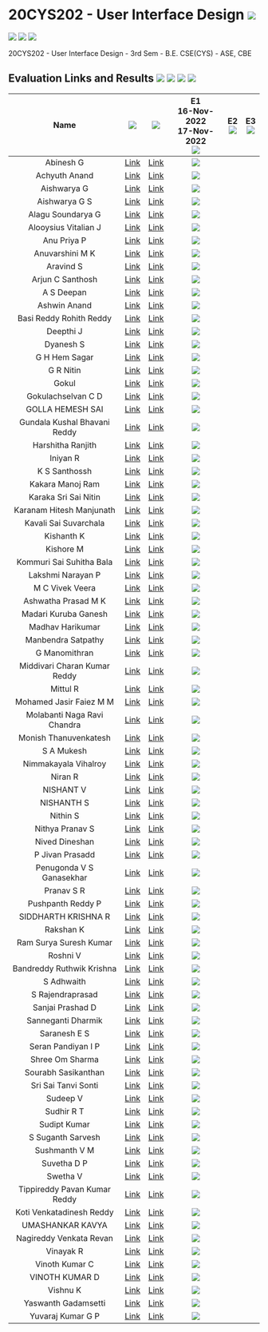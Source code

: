 # 20CYS202 - User Interface Design ![](https://img.shields.io/badge/-Live-brightgreen)
![](https://img.shields.io/badge/Batch-21CYS-lightgreen) ![](https://img.shields.io/badge/UG-blue) ![](https://img.shields.io/badge/Subject-UID-blue)

20CYS202  - User Interface Design - 3rd Sem - B.E. CSE(CYS) - ASE, CBE

## Evaluation Links and Results ![](https://img.shields.io/badge/10-O-purple) ![](https://img.shields.io/badge/8_to_9-A-darkgreen) ![](https://img.shields.io/badge/5_to_7-B-lightgreen) ![](https://img.shields.io/badge/0_to_4-C-orange) 


 | Name | ![](https://img.shields.io/badge/-Personal_Website-purple) | ![](https://img.shields.io/badge/-Anokha_Website-blueviolet)  | E1 <br/> 16-Nov-2022 <br/> 17-Nov-2022 <br/> ![](https://img.shields.io/badge/-Personal_Website-purple) |      E2 <br/> ![](https://img.shields.io/badge/-Anokha_Website-blueviolet)  |    E3 <br/> ![](https://img.shields.io/badge/-Anokha_Website-blueviolet)  |  
 |:----:|:----------------:|:------:|:---------------:|:---------:|:--------:|
 | Abinesh G | [Link](https:\\abi-008.github.io/20CYS202-UID/personal_website) | [Link](https:\\abi-008.github.io/20CYS202-UID/anokha) | ![](https://img.shields.io/badge/-B-lightgreen) |  | |
 | Achyuth Anand | [Link](https:\\achyuth03.github.io/20CYS202-UID/personal_website) | [Link](https:\\achyuth03.github.io/20CYS202-UID/anokha) | ![](https://img.shields.io/badge/-B-lightgreen) |  | |
 | Aishwarya G | [Link](https:\\aishwarya2004g.github.io/20CYS202-UID/personal_website) | [Link](https:\\aishwarya2004g.github.io/20CYS202-UID/anokha) | ![](https://img.shields.io/badge/-A-darkgreen) |  | |
 | Aishwarya G S | [Link](https:\\aishwaryags2004.github.io/20CYS202-UID/personal_website) | [Link](https:\\aishwaryags2004.github.io/20CYS202-UID/anokha) | ![](https://img.shields.io/badge/-A-darkgreen) |  | |
 | Alagu Soundarya G | [Link](https:\\alagusoundarya.github.io/20CYS202-UID/personal_website) | [Link](https:\\alagusoundarya.github.io/20CYS202-UID/anokha) | ![](https://img.shields.io/badge/-A-darkgreen) |  | |
 | Alooysius Vitalian J | [Link](https:\\vitalian2021.github.io/20CYS202-UID/personal_website) | [Link](https:\\vitalian2021.github.io/20CYS202-UID/anokha) | ![](https://img.shields.io/badge/-A-darkgreen) |  | |
 | Anu Priya P | [Link](https:\\ria191919.github.io/20CYS202-UID/personal_website) | [Link](https:\\ria191919.github.io/20CYS202-UID/anokha) | ![](https://img.shields.io/badge/-B-lightgreen) |  | |
 | Anuvarshini M K | [Link](https:\\anuvarshini09.github.io/20CYS202-UID/personal_website) | [Link](https:\\anuvarshini09.github.io/20CYS202-UID/anokha) | ![](https://img.shields.io/badge/-B-lightgreen) |  | |
 | Aravind S | [Link](https:\\aravind0347.github.io/20CYS202-UID/personal_website) | [Link](https:\\aravind0347.github.io/20CYS202-UID/anokha) | ![](https://img.shields.io/badge/-A-darkgreen) |  | |
 | Arjun C Santhosh | [Link](https:\\arjun013H.github.io/20CYS202-UID/personal_website) | [Link](https:\\arjun013H.github.io/20CYS202-UID/anokha) | ![](https://img.shields.io/badge/-A-darkgreen) |  | |
 | A S Deepan | [Link](https:\\infamousdegen.github.io/20CYS202-UID/personal_website) | [Link](https:\\infamousdegen.github.io/20CYS202-UID/anokha) | ![](https://img.shields.io/badge/-B-lightgreen) |  | |
 | Ashwin Anand | [Link](https:\\ashuvwxyz.github.io/20CYS202-UID/personal_website) | [Link](https:\\ashuvwxyz.github.io/20CYS202-UID/anokha) | ![](https://img.shields.io/badge/-A-darkgreen) |  | |
 | Basi Reddy Rohith Reddy | [Link](https:\\basireddyrohithreddy1.github.io/20CYS202-UID/personal_website) | [Link](https:\\basireddyrohithreddy1.github.io/20CYS202-UID/anokha) | ![](https://img.shields.io/badge/-B-lightgreen) |  | |
 | Deepthi J | [Link](https:\\deepthi-03.github.io/20CYS202-UID/personal_website) | [Link](https:\\deepthi-03.github.io/20CYS202-UID/anokha) | ![](https://img.shields.io/badge/-A-darkgreen) |  | |
 | Dyanesh S | [Link](https:\\dyanesh003.github.io/20CYS202-UID/personal_website) | [Link](https:\\dyanesh003.github.io/20CYS202-UID/anokha) | ![](https://img.shields.io/badge/-B-lightgreen) |  | |
 | G H Hem Sagar | [Link](https:\\hemsagar11.github.io/20CYS202-UID/personal_website) | [Link](https:\\hemsagar11.github.io/20CYS202-UID/anokha) | ![](https://img.shields.io/badge/-A-darkgreen) |  | |
 | G R Nitin | [Link](https:\\nitin-gr.github.io/20CYS202-UID/personal_website) | [Link](https:\\nitin-gr.github.io/20CYS202-UID/anokha) | ![](https://img.shields.io/badge/-B-lightgreen) |  | |
 | Gokul | [Link](https:\\gokul2003g.github.io/20CYS202-UID/personal_website) | [Link](https:\\gokul2003g.github.io/20CYS202-UID/anokha) | ![](https://img.shields.io/badge/-A-darkgreen) |  | |
 | Gokulachselvan C D | [Link](https:\\Gokulachselvan.github.io/20CYS202-UID/personal_website) | [Link](https:\\Gokulachselvan.github.io/20CYS202-UID/anokha) | ![](https://img.shields.io/badge/-A-darkgreen) |  | |
 | GOLLA HEMESH SAI | [Link](https:\\hemesh66584.github.io/20CYS202-UID/personal_website) | [Link](https:\\hemesh66584.github.io/20CYS202-UID/anokha) | ![](https://img.shields.io/badge/-B-lightgreen) |  | |
 | Gundala Kushal Bhavani Reddy | [Link](https:\\kusha93810.github.io/20CYS202-UID/personal_website) | [Link](https:\\kusha93810.github.io/20CYS202-UID/anokha) | ![](https://img.shields.io/badge/-B-lightgreen) |  | |
 | Harshitha Ranjith | [Link](https:\\harshitharanjith.github.io/20CYS202-UID/personal_website) | [Link](https:\\harshitharanjith.github.io/20CYS202-UID/anokha) | ![](https://img.shields.io/badge/-B-lightgreen) |  | |
 | Iniyan R | [Link](https:\\iniyan2003r.github.io/20CYS202-UID/personal_website) | [Link](https:\\iniyan2003r.github.io/20CYS202-UID/anokha) | ![](https://img.shields.io/badge/-B-lightgreen) |  | |
 | K S Santhossh | [Link](https:\\santhossh5.github.io/20CYS202-UID/personal_website) | [Link](https:\\santhossh5.github.io/20CYS202-UID/anokha) | ![](https://img.shields.io/badge/-B-lightgreen) |  | |
 | Kakara Manoj Ram | [Link](https:\\manojram8.github.io/20CYS202-UID/personal_website) | [Link](https:\\manojram8.github.io/20CYS202-UID/anokha) | ![](https://img.shields.io/badge/-B-lightgreen) |  | |
 | Karaka Sri Sai Nitin | [Link](https:\\tintin07k.github.io/20CYS202-UID/personal_website) | [Link](https:\\tintin07k.github.io/20CYS202-UID/anokha) | ![](https://img.shields.io/badge/-A-darkgreen) |  | |
 | Karanam Hitesh Manjunath | [Link](https:\\hitesh319.github.io/20CYS202-UID/personal_website) | [Link](https:\\hitesh319.github.io/20CYS202-UID/anokha) | ![](https://img.shields.io/badge/-B-lightgreen) |  | |
 | Kavali Sai Suvarchala | [Link](https:\\saisuvarchalak301.github.io/20CYS202-UID/personal_website) | [Link](https:\\saisuvarchalak301.github.io/20CYS202-UID/anokha)  | ![](https://img.shields.io/badge/-B-lightgreen)  | |
 | Kishanth K | [Link](https:\\kishanthkavi.github.io/20CYS202-UID/personal_website) | [Link](https:\\kishanthkavi.github.io/20CYS202-UID/anokha) | ![](https://img.shields.io/badge/-A-darkgreen) |  | |
 | Kishore M | [Link](https:\\kishoreraiden.github.io/20CYS202-UID/personal_website) | [Link](https:\\kishoreraiden.github.io/20CYS202-UID/anokha) | ![](https://img.shields.io/badge/-A-darkgreen) |  | |
 | Kommuri Sai Suhitha Bala | [Link](https:\\ssuhitha.github.io/20CYS202-UID/personal_website) | [Link](https:\\ssuhitha.github.io/20CYS202-UID/anokha) | ![](https://img.shields.io/badge/-B-lightgreen) |  | |
 | Lakshmi Narayan P | [Link](https:\\lakshminarayan-p.github.io/20CYS202-UID/personal_website) | [Link](https:\\lakshminarayan-p.github.io/20CYS202-UID/anokha) | ![](https://img.shields.io/badge/-A-darkgreen) |  | |
 | M C Vivek Veera | [Link](https:\\vivek-veera.github.io/20CYS202-UID/personal_website) | [Link](https:\\vivek-veera.github.io/20CYS202-UID/anokha) | ![](https://img.shields.io/badge/-B-lightgreen) |  | |
 | Ashwatha Prasad M K | [Link](https:\\ashwath2210.github.io/20CYS202-UID/personal_website) | [Link](https:\\ashwath2210.github.io/20CYS202-UID/anokha) | ![](https://img.shields.io/badge/-B-lightgreen) |  | |
 | Madari Kuruba Ganesh | [Link](https:\\ganesh20039.github.io/20CYS202-UID/personal_website) | [Link](https:\\ganesh20039.github.io/20CYS202-UID/anokha) | ![](https://img.shields.io/badge/-A-darkgreen) |  | |
 | Madhav Harikumar | [Link](https:\\madhavh10.github.io/20CYS202-UID/personal_website) | [Link](https:\\madhavh10.github.io/20CYS202-UID/anokha) | ![](https://img.shields.io/badge/-B-lightgreen) |  | |
 | Manbendra Satpathy | [Link](https:\\manbendra2014.github.io/20CYS202-UID/personal_website) | [Link](https:\\manbendra2014.github.io/20CYS202-UID/anokha) | ![](https://img.shields.io/badge/-A-darkgreen) |  | |
 | G Manomithran | [Link](https:\\0xaL4te.github.io/20CYS202-UID/personal_website) | [Link](https:\\0xaL4te.github.io/20CYS202-UID/anokha) | ![](https://img.shields.io/badge/-B-lightgreen) |  | |
 | Middivari Charan Kumar Reddy | [Link](https:\\charankumar3009.github.io/20CYS202-UID/personal_website) | [Link](https:\\charankumar3009.github.io/20CYS202-UID/anokha) | ![](https://img.shields.io/badge/-B-lightgreen) |  | |
 | Mittul R | [Link](https:\\mittul31.github.io/20CYS202-UID/personal_website) | [Link](https:\\mittul31.github.io/20CYS202-UID/anokha) | ![](https://img.shields.io/badge/-B-lightgreen) |  | |
 | Mohamed Jasir Faiez M M | [Link](https:\\jasir66.github.io/20CYS202-UID/personal_website) | [Link](https:\\jasir66.github.io/20CYS202-UID/anokha) | ![](https://img.shields.io/badge/-B-lightgreen) |  | |
 | Molabanti Naga Ravi Chandra | [Link](https:\\ravichandra13.github.io/20CYS202-UID/personal_website) | [Link](https:\\ravichandra13.github.io/20CYS202-UID/anokha) |   ![](https://img.shields.io/badge/-B-lightgreen) | | |
 | Monish Thanuvenkatesh | [Link](https:\\monish345.github.io/20CYS202-UID/personal_website) | [Link](https:\\monish345.github.io/20CYS202-UID/anokha) | ![](https://img.shields.io/badge/-B-lightgreen) |  | |
 | S A Mukesh | [Link](https:\\mukesh-sa.github.io/20CYS202-UID/personal_website) | [Link](https:\\mukesh-sa.github.io/20CYS202-UID/anokha) | ![](https://img.shields.io/badge/-B-lightgreen) |  | |
 | Nimmakayala Vihalroy | [Link](https:\\vihalroy00001.github.io/20CYS202-UID/personal_website) | [Link](https:\\vihalroy00001.github.io/20CYS202-UID/anokha) | ![](https://img.shields.io/badge/-B-lightgreen) |  | |
 | Niran R | [Link](https:\\niran200.github.io/20CYS202-UID/personal_website) | [Link](https:\\niran200.github.io/20CYS202-UID/anokha) | ![](https://img.shields.io/badge/-A-darkgreen) |  | |
 | NISHANT V | [Link](https:\\nishantv2.github.io/20CYS202-UID/personal_website) | [Link](https:\\nishantv2.github.io/20CYS202-UID/anokha) | ![](https://img.shields.io/badge/-B-lightgreen) |  | |
 | NISHANTH S | [Link](https:\\jod4n.github.io/20CYS202-UID/personal_website) | [Link](https:\\jod4n.github.io/20CYS202-UID/anokha) | ![](https://img.shields.io/badge/-A-darkgreen) |  | |
 | Nithin S | [Link](https:\\ronin7823.github.io/20CYS202-UID/personal_website) | [Link](https:\\ronin7823.github.io/20CYS202-UID/anokha) | ![](https://img.shields.io/badge/-B-lightgreen) |  | |
 | Nithya Pranav S | [Link](https:\\nithyapranavs.github.io/20CYS202-UID/personal_website) | [Link](https:\\nithyapranavs.github.io/20CYS202-UID/anokha) | ![](https://img.shields.io/badge/-B-lightgreen) |  | |
 | Nived Dineshan | [Link](https:\\nivedd.github.io/20CYS202-UID/personal_website) | [Link](https:\\nivedd.github.io/20CYS202-UID/anokha) | ![](https://img.shields.io/badge/-B-lightgreen) |  | |
 | P Jivan Prasadd | [Link](https:\\jivanprasadd.github.io/20CYS202-UID/personal_website) | [Link](https:\\jivanprasadd.github.io/20CYS202-UID/anokha) | ![](https://img.shields.io/badge/-B-lightgreen) |  | |
 | Penugonda V S Ganasekhar | [Link](https:\\pganasekhar.github.io/20CYS202-UID/personal_website) | [Link](https:\\pganasekhar.github.io/20CYS202-UID/anokha) | ![](https://img.shields.io/badge/-B-lightgreen) |  | |
 | Pranav S R | [Link](https:\\pranav10112003.github.io/20CYS202-UID/personal_website) | [Link](https:\\pranav10112003.github.io/20CYS202-UID/anokha) | ![](https://img.shields.io/badge/-A-darkgreen) |  | |
 | Pushpanth Reddy P | [Link](https:\\pushpanth23.github.io/20CYS202-UID/personal_website) | [Link](https:\\pushpanth23.github.io/20CYS202-UID/anokha) | ![](https://img.shields.io/badge/-B-lightgreen) |  | |
 | SIDDHARTH KRISHNA R | [Link](https:\\siddharthkrishna-r.github.io/20CYS202-UID/personal_website) | [Link](https:\\siddharthkrishna-r.github.io/20CYS202-UID/anokha) | ![](https://img.shields.io/badge/-EP-red) |  | |
 | Rakshan K | [Link](https:\\rakshan-k.github.io/20CYS202-UID/personal_website) | [Link](https:\\rakshan-k.github.io/20CYS202-UID/anokha) | ![](https://img.shields.io/badge/-A-darkgreen) |  | |
 | Ram Surya Suresh Kumar | [Link](https:\\r4msurya.github.io/20CYS202-UID/personal_website) | [Link](https:\\r4msurya.github.io/20CYS202-UID/anokha) | ![](https://img.shields.io/badge/-B-lightgreen) |  | |
 | Roshni V | [Link](https:\\ceramapleheart.github.io/20CYS202-UID/personal_website) | [Link](https:\\ceramapleheart.github.io/20CYS202-UID/anokha) | ![](https://img.shields.io/badge/-B-lightgreen) |  | |
 | Bandreddy Ruthwik Krishna | [Link](https:\\ruthwik2610.github.io/20CYS202-UID/personal_website) | [Link](https:\\ruthwik2610.github.io/20CYS202-UID/anokha) | ![](https://img.shields.io/badge/-C-orange) |  | |
 | S Adhwaith | [Link](https:\\adhwaith21.github.io/20CYS202-UID/personal_website) | [Link](https:\\adhwaith21.github.io/20CYS202-UID/anokha) | ![](https://img.shields.io/badge/-B-lightgreen) |  | |
 | S Rajendraprasad | [Link](https:\\rajendraprasad7.github.io/20CYS202-UID/personal_website) | [Link](https:\\rajendraprasad7.github.io/20CYS202-UID/anokha) | ![](https://img.shields.io/badge/-A-darkgreen) |  | |
 | Sanjai Prashad D | [Link](https:\\sanjai20.github.io/20CYS202-UID/personal_website) | [Link](https:\\sanjai20.github.io/20CYS202-UID/anokha) | ![](https://img.shields.io/badge/-B-lightgreen) |  | |
 | Sanneganti Dharmik | [Link](https:\\dharmik03scoob.github.io/20CYS202-UID/personal_website) | [Link](https:\\dharmik03scoob.github.io/20CYS202-UID/anokha) | ![](https://img.shields.io/badge/-A-darkgreen) |  | |
 | Saranesh E S | [Link](https:\\saranesh296.github.io/20CYS202-UID/personal_website) | [Link](https:\\saranesh296.github.io/20CYS202-UID/anokha) | ![](https://img.shields.io/badge/-A-darkgreen) |  | |
 | Seran Pandiyan I P | [Link](https:\\seranpandiyan.github.io/20CYS202-UID/personal_website) | [Link](https:\\seranpandiyan.github.io/20CYS202-UID/anokha) | ![](https://img.shields.io/badge/-B-lightgreen) |  | |
 | Shree Om Sharma | [Link](https:\\shreeom03.github.io/20CYS202-UID/personal_website) | [Link](https:\\shreeom03.github.io/20CYS202-UID/anokha) | ![](https://img.shields.io/badge/-B-lightgreen) |  | |
 | Sourabh Sasikanthan | [Link](https:\\CYS20212025.github.io/20CYS202-UID/personal_website) | [Link](https:\\CYS20212025.github.io/20CYS202-UID/anokha) | ![](https://img.shields.io/badge/-B-lightgreen) |  | |
 | Sri Sai Tanvi Sonti | [Link](https:\\saitanvi.github.io/20CYS202-UID/personal_website) | [Link](https:\\saitanvi.github.io/20CYS202-UID/anokha) | ![](https://img.shields.io/badge/-B-lightgreen) |  | |
 | Sudeep V | [Link](https:\\sudeepvijayakumar.github.io/20CYS202-UID/personal_website) | [Link](https:\\sudeepvijayakumar.github.io/20CYS202-UID/anokha) | ![](https://img.shields.io/badge/-B-lightgreen) |  | |
 | Sudhir R T | [Link](https:\\sudhir04666.github.io/20CYS202-UID/personal_website) | [Link](https:\\sudhir04666.github.io/20CYS202-UID/anokha) | ![](https://img.shields.io/badge/-B-lightgreen) |  | |
 | Sudipt Kumar | [Link](https:\\sudiptk02.github.io/20CYS202-UID/personal_website) | [Link](https:\\sudiptk02.github.io/20CYS202-UID/anokha) | ![](https://img.shields.io/badge/-B-lightgreen) |  | |
 | S Suganth Sarvesh | [Link](https:\\knightfall01.github.io/20CYS202-UID/personal_website) | [Link](https:\\knightfall01.github.io/20CYS202-UID/anokha) | ![](https://img.shields.io/badge/-B-lightgreen) |  | |
 | Sushmanth V M | [Link](https:\\sushmanthvm.github.io/20CYS202-UID/personal_website) | [Link](https:\\sushmanthvm.github.io/20CYS202-UID/anokha) | ![](https://img.shields.io/badge/-A-darkgreen) |  | |
 | Suvetha D P | [Link](https:\\suvetha24.github.io/20CYS202-UID/personal_website) | [Link](https:\\suvetha24.github.io/20CYS202-UID/anokha) | ![](https://img.shields.io/badge/-A-darkgreen) |  | |
 | Swetha V | [Link](https:\\swethav79.github.io/20CYS202-UID/personal_website) | [Link](https:\\swethav79.github.io/20CYS202-UID/anokha) | ![](https://img.shields.io/badge/-B-lightgreen) |  | |
 | Tippireddy Pavan Kumar Reddy | [Link](https:\\tpavankumarreddy.github.io/20CYS202-UID/personal_website) | [Link](https:\\tpavankumarreddy.github.io/20CYS202-UID/anokha) | ![](https://img.shields.io/badge/-B-lightgreen) |  | |
 | Koti Venkatadinesh Reddy | [Link](https:\\dineshredddy4512.github.io/20CYS202-UID/personal_website) | [Link](https:\\dineshredddy4512.github.io/20CYS202-UID/anokha) | ![](https://img.shields.io/badge/-B-lightgreen) |  | |
 | UMASHANKAR KAVYA | [Link](https:\\umashankarkavya.github.io/20CYS202-UID/personal_website) | [Link](https:\\umashankarkavya.github.io/20CYS202-UID/anokha) | ![](https://img.shields.io/badge/-C-orange)  |  | |
 | Nagireddy Venkata Revan | [Link](https:\\revan-nagireddy.github.io/20CYS202-UID/personal_website) | [Link](https:\\revan-nagireddy.github.io/20CYS202-UID/anokha)   | ![](https://img.shields.io/badge/-EP-red)  | | |
 | Vinayak R | [Link](https:\\vinai04.github.io/20CYS202-UID/personal_website) | [Link](https:\\vinai04.github.io/20CYS202-UID/anokha) | ![](https://img.shields.io/badge/-B-lightgreen) |  | |
 | Vinoth Kumar C | [Link](https:\\vinoth0503.github.io/20CYS202-UID/personal_website) | [Link](https:\\vinoth0503.github.io/20CYS202-UID/anokha) | ![](https://img.shields.io/badge/-B-lightgreen) |  | |
 | VINOTH KUMAR D | [Link](https:\\vinothdayalan.github.io/20CYS202-UID/personal_website) | [Link](https:\\vinothdayalan.github.io/20CYS202-UID/anokha) | ![](https://img.shields.io/badge/-A-darkgreen) |  | |
 | Vishnu K | [Link](https:\\vexecute.github.io/20CYS202-UID/personal_website) | [Link](https:\\vexecute.github.io/20CYS202-UID/anokha) | ![](https://img.shields.io/badge/-B-lightgreen) |  | |
 | Yaswanth Gadamsetti | [Link](https:\\yaswanth-12.github.io/20CYS202-UID/personal_website) | [Link](https:\\yaswanth-12.github.io/20CYS202-UID/anokha) | ![](https://img.shields.io/badge/-A-darkgreen) |  | |
 | Yuvaraj Kumar G P | [Link](https:\\yuvarajKumar23.github.io/20CYS202-UID/personal_website) | [Link](https:\\yuvarajKumar23.github.io/20CYS202-UID/anokha) | ![](https://img.shields.io/badge/-B-lightgreen) |  | |

